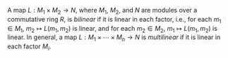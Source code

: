 A map $L: M_1 \times M_2 \to N$, where $M_1$, $M_2$, and $N$ are modules over a commutative ring $R$, is *bilinear* if it is linear in each factor, i.e., for each $m_1 \in M_1$, $m_2 \mapsto L(m_1, m_2)$ is linear, and for each $m_2 \in M_2$, $m_1 \mapsto L(m_1, m_2)$ is linear. In general, a map $L: M_1 \times \cdots \times M_n \to N$ is *multilinear* if it is linear in each factor $M_i$.
